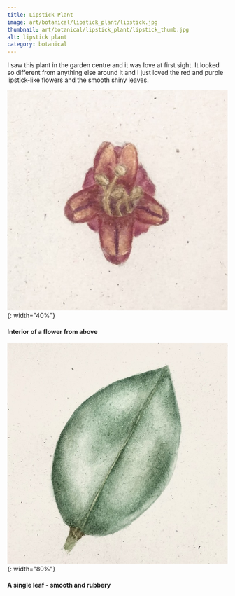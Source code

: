 ```yaml
---
title: Lipstick Plant
image: art/botanical/lipstick_plant/lipstick.jpg
thumbnail: art/botanical/lipstick_plant/lipstick_thumb.jpg
alt: lipstick plant
category: botanical
---
```


I saw this plant in the garden centre and it was love at first sight. It looked so different from anything else around it and I just loved the red and purple lipstick-like flowers and the smooth shiny leaves.

![lipstick plant flower](./assets/img/art/botanical/lipstick_plant/lipstick_top.jpg){: width="40%"}

#### Interior of a flower from above

![lipstick plant leaf](./assets/img/art/botanical/lipstick_plant/lipstick_leaf.jpg){: width="80%"}

#### A single leaf - smooth and rubbery
